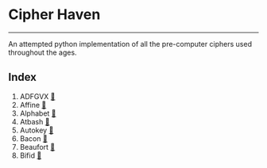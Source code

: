 # Cipher Haven

---
An attempted python implementation of all the pre-computer ciphers used throughout the ages.

## Index

1. ADFGVX [:link:](https://en.wikipedia.org/wiki/ADFGVX_cipher)
2. Affine [:link:](https://en.wikipedia.org/wiki/Affine_cipher)
3. Alphabet [:link:](https://en.wikipedia.org/wiki/The_Alphabet_Cipher)
4. Atbash [:link:](https://en.wikipedia.org/wiki/Atbash)
5. Autokey [:link:](https://en.wikipedia.org/wiki/Autokey_cipher)
6. Bacon [:link:](https://en.wikipedia.org/wiki/Bacon%27s_cipher)
7. Beaufort [:link:](https://en.wikipedia.org/wiki/Beaufort_cipher)
8. Bifid [:link:](https://en.wikipedia.org/wiki/Bifid_cipher)